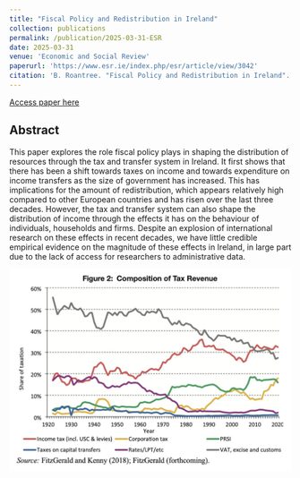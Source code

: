```yaml
---
title: "Fiscal Policy and Redistribution in Ireland"
collection: publications
permalink: /publication/2025-03-31-ESR
date: 2025-03-31
venue: 'Economic and Social Review'
paperurl: 'https://www.esr.ie/index.php/esr/article/view/3042'
citation: 'B. Roantree. "Fiscal Policy and Redistribution in Ireland". Economic and Social Review , 56(1); 3-29. 2025.'
---
```

[Access paper here](https://www.esr.ie/index.php/esr/article/view/3042)

## Abstract
This paper explores the role fiscal policy plays in shaping the distribution of resources through the tax and transfer system in Ireland. It first shows that there has been a shift towards taxes on income and towards expenditure on income transfers as the size of government has increased. This has implications for the amount of redistribution, which appears relatively high compared to other European countries and has risen over the last three decades. However, the tax and transfer system can also shape the distribution of income through the effects it has on the behaviour of individuals, households and firms. Despite an explosion of international research on these effects in recent decades, we have little credible empirical evidence on the magnitude of these effects in Ireland, in large part due to the lack of access for researchers to administrative data.

![figure](/files/figures/2025-esr-fig2.jpeg)



